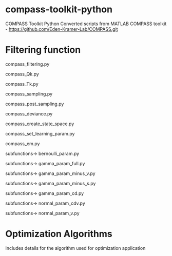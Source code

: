 # compass-toolkit-python
COMPASS Toolkit Python
Converted scripts from MATLAB COMPASS toolkit - https://github.com/Eden-Kramer-Lab/COMPASS.git
# Filtering function
compass_filtering.py

compass_Qk.py

compass_Tk.py 

compass_sampling.py

compass_post_sampling.py

compass_deviance.py

compass_create_state_space.py

compass_set_learning_param.py

compass_em.py

subfunctions-> bernoulli_param.py

subfunctions-> gamma_param_full.py

subfunctions-> gamma_param_minus_v.py

subfunctions-> gamma_param_minus_s.py

subfunctions-> gamma_param_cd.py

subfunctions-> normal_param_cdv.py

subfunctions-> normal_param_v.py

# Optimization Algorithms 

Includes details for the algorithm used for optimization application 
